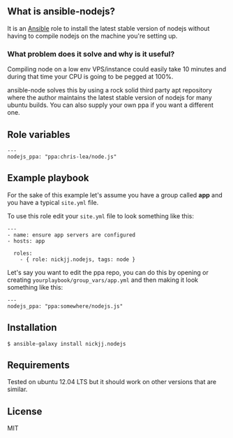 ## What is ansible-nodejs?

It is an [Ansible](http://www.ansible.com/home) role to install the latest stable version of nodejs without having to compile nodejs on the machine you're setting up.

### What problem does it solve and why is it useful?

Compiling node on a low env VPS/instance could easily take 10 minutes and during that time your CPU is going to be pegged at 100%.

ansible-node solves this by using a rock solid third party apt repository where the author maintains the latest stable version of nodejs for many ubuntu builds. You can also supply your own ppa if you want a different one.

## Role variables

```
---
nodejs_ppa: "ppa:chris-lea/node.js"
```

## Example playbook

For the sake of this example let's assume you have a group called **app** and you have a typical `site.yml` file.

To use this role edit your `site.yml` file to look something like this:

```
---
- name: ensure app servers are configured
- hosts: app

  roles:
    - { role: nickjj.nodejs, tags: node }
```

Let's say you want to edit the ppa repo, you can do this by opening or creating `yourplaybook/group_vars/app.yml` and then making it look something like this:

```
---
nodejs_ppa: "ppa:somewhere/nodejs.js"
```

## Installation

`$ ansible-galaxy install nickjj.nodejs`

## Requirements

Tested on ubuntu 12.04 LTS but it should work on other versions that are similar.

## License

MIT